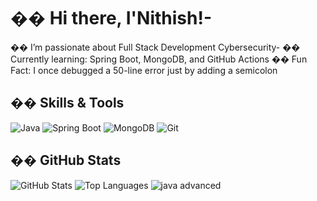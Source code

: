 # �� Hi there, I&#39;Nithish!- 
�� I’m passionate about Full Stack Development Cybersecurity- 
�� Currently learning: Spring Boot, MongoDB, and GitHub Actions
�� Fun Fact: I once debugged a 50-line error just by adding a semicolon
## ��️ Skills &amp; Tools
![Java](https://img.shields.io/badge/Java-ED8B00?style=for-the-badge&amp;logo=java&amp;logoColor=white)
![Spring Boot](https://img.shields.io/badge/SpringBoot-6DB33F?style=for-the-badge&amp;logo=spring-boot&amp;logoColor=white)
![MongoDB](https://img.shields.io/badge/MongoDB-4DB33D?style=for-the-badge&amp;logo=mongodb&amp;logoColor=white)
![Git](https://img.shields.io/badge/Git-F05032?style=for-the-badge&amp;logo=git&amp;logoColor=white)
## �� GitHub Stats
![GitHub Stats](https://github-readme-stats.vercel.app/api?username=nithish&amp;show_icons=true&amp;theme=radical)
![Top Languages](https://github-readme-stats.vercel.app/api/top-langs/?username=nithish&amp;layout=compact)
![java advanced](https://img.shields.io/badge/java-advanced-blue)
